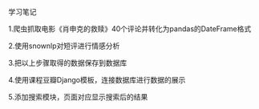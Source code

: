 学习笔记

1.爬虫抓取电影《肖申克的救赎》40个评论并转化为pandas的DateFrame格式

2.使用snownlp对短评进行情感分析

3.把以上步骤取得的数据保存到数据库

4.使用课程豆瓣Django模板，连接数据库进行数据的展示

5.添加搜索模块，页面对应显示搜索后的结果




